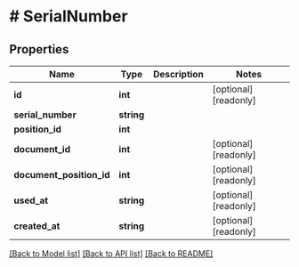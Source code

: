 # # SerialNumber

## Properties

Name | Type | Description | Notes
------------ | ------------- | ------------- | -------------
**id** | **int** |  | [optional] [readonly]
**serial_number** | **string** |  |
**position_id** | **int** |  |
**document_id** | **int** |  | [optional] [readonly]
**document_position_id** | **int** |  | [optional] [readonly]
**used_at** | **string** |  | [optional] [readonly]
**created_at** | **string** |  | [optional] [readonly]

[[Back to Model list]](../../README.md#models) [[Back to API list]](../../README.md#endpoints) [[Back to README]](../../README.md)
